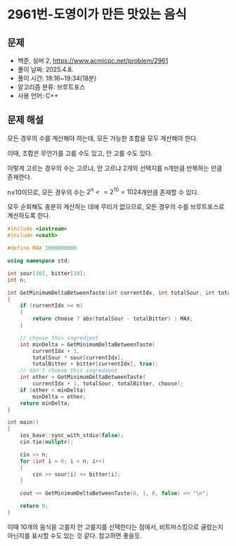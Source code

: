 # 2961번-도영이가 만든 맛있는 음식

## 문제

- 백준, 실버 2, https://www.acmicpc.net/problem/2961
- 풀이 날짜: 2025.4.8.
- 풀이 시간: 19:16~19:34(18분)
- 알고리즘 분류: 브루트포스
- 사용 언어: C++

## 문제 해설

모든 경우의 수를 계산해야 하는데, 모든 가능한 조합을 모두 계산해야 한다.

이때, 조합은 무언가를 고를 수도 있고, 안 고를 수도 있다.

이렇게 고르는 경우의 수는 고르냐, 안 고르냐 2개의 선택지를 n개만큼 반복하는 만큼 존재한다.

n≤10이므로, 모든 경우의 수는 $2^{n}<=2^{10}=1024$개만큼 존재할 수 있다.

모두 순회해도 충분히 계산하는 데에 무리가 없으므로, 모든 경우의 수를 브루트포스로 계산하도록 한다.

```cpp
#include <iostream>
#include <cmath>

#define MAX 1000000000

using namespace std;

int sour[10], bitter[10];
int n;

int GetMinimumDeltaBetweenTaste(int currentIdx, int totalSour, int totalBitter, bool choose)
{
    if (currentIdx >= n)
    {
        return choose ? abs(totalSour - totalBitter) : MAX;
    }

    // choose this ingredient
    int minDelta = GetMinimumDeltaBetweenTaste(
        currentIdx + 1,
        totalSour * sour[currentIdx],
        totalBitter + bitter[currentIdx], true);
    // don't choose this ingredient
    int other = GetMinimumDeltaBetweenTaste(
        currentIdx + 1, totalSour, totalBitter, choose);
    if (other < minDelta)
        minDelta = other;
    return minDelta;
}

int main()
{
    ios_base::sync_with_stdio(false);
    cin.tie(nullptr);

    cin >> n;
    for (int i = 0; i < n; i++)
    {
        cin >> sour[i] >> bitter[i];
    }

    cout << GetMinimumDeltaBetweenTaste(0, 1, 0, false) << "\n";

    return 0;
}
```

이때 10개의 음식을 고를지 안 고를지를 선택한다는 점에서, 비트마스킹으로 골랐는지 아닌지를 표시할 수도 있는 것 같다. 참고하면 좋을듯.
